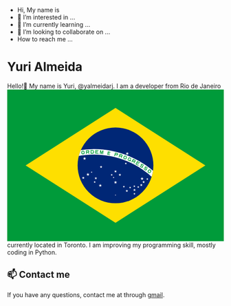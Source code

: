 -  Hi, My name is 
- 👀 I’m interested in ...
- 🌱 I’m currently learning ...
- 💞️ I’m looking to collaborate on ...
-  How to reach me ...


# Yuri Almeida 

Hello!👋 My name is Yuri, @yalmeidarj. I am a developer from Rio de Janeiro<svg xmlns="http://www.w3.org/2000/svg" xmlns:xlink="http://www.w3.org/1999/xlink" viewBox="-2100 -1470 4200 2940"><defs><path id="i" fill-rule="evenodd" d="M-31.5 0h33a30 30 0 0030-30v-10a30 30 0 00-30-30h-33zm13-13h19a19 19 0 0019-19v-6a19 19 0 00-19-19h-19z"/><path id="n" d="M-15.75-22C-15.75-15-9-11.5 1-11.5s14.74-3.25 14.75-7.75c0-14.25-46.75-5.25-46.5-30.25C-30.5-71-6-70 3-70s26 4 25.75 21.25H13.5c0-7.5-7-10.25-15-10.25-7.75 0-13.25 1.25-13.25 8.5-.25 11.75 46.25 4 46.25 28.75C31.5-3.5 13.5 0 0 0c-11.5 0-31.55-4.5-31.5-22z"/><path id="l" d="M-26.25 0h52.5v-12h-40.5v-16h33v-12h-33v-11H25v-12h-51.25z"/><path id="k" d="M-31.5 0h12v-48l14 48h11l14-48V0h12v-70H14L0-22l-14-48h-17.5z"/><path id="d" fill-rule="evenodd" d="M0 0a31.5 35 0 000-70A31.5 35 0 000 0m0-13a18.5 22 0 000-44 18.5 22 0 000 44"/><path id="f" fill-rule="evenodd" d="M-31.5 0h13v-26h28a22 22 0 000-44h-40zm13-39h27a9 9 0 000-18h-27z"/><path id="j" transform="translate(-31.5)" d="M0 0h63v-13H12v-18h40v-12H12v-14h48v-13H0z"/><use id="q" xlink:href="#a" transform="scale(15)"/><use id="s" xlink:href="#a" transform="scale(10.5)"/><use id="r" xlink:href="#a" transform="scale(21)"/><use id="o" xlink:href="#a" transform="scale(31.5)"/><use id="p" xlink:href="#a" transform="scale(26.25)"/><g id="a" fill="#fff"><g id="c"><path id="b" transform="rotate(18 0 -1)" d="M0-1v1h.5"/><use xlink:href="#b" transform="scale(-1 1)"/></g><use xlink:href="#c" transform="rotate(72)"/><use xlink:href="#c" transform="rotate(-72)"/><use xlink:href="#c" transform="rotate(144)"/><use xlink:href="#c" transform="rotate(216)"/></g><g id="m"><clipPath id="e"><path d="M-31.5 0v-70h63V0zM0-47v12h31.5v-12z"/></clipPath><use xlink:href="#d" clip-path="url(#e)"/><path d="M5-35h26.5v10H5z"/><path d="M21.5-35h10V0h-10z"/></g><g id="h"><use xlink:href="#f"/><path d="M28 0c0-10 0-32-15-32H-6c22 0 22 22 22 32"/></g></defs><rect y="-50%" x="-50%" height="100%" fill="#009b3a" width="100%"/><path d="M-1743 0L0 1113 1743 0 0-1113z" fill="#fedf00"/><circle r="735" fill="#002776"/><clipPath id="g"><circle r="735"/></clipPath><path fill="#fff" d="M-2205 1470a1785 1785 0 013570 0h-105a1680 1680 0 10-3360 0z" clip-path="url(#g)"/><g transform="translate(-420 1470)" fill="#009b3a"><use y="-1697.5" xlink:href="#d" transform="rotate(-7)"/><use y="-1697.5" xlink:href="#h" transform="rotate(-4)"/><use y="-1697.5" xlink:href="#i" transform="rotate(-1)"/><use y="-1697.5" xlink:href="#j" transform="rotate(2)"/><use y="-1697.5" xlink:href="#k" transform="rotate(5)"/><use y="-1697.5" xlink:href="#l" transform="rotate(9.75)"/><use y="-1697.5" xlink:href="#f" transform="rotate(14.5)"/><use y="-1697.5" xlink:href="#h" transform="rotate(17.5)"/><use y="-1697.5" xlink:href="#d" transform="rotate(20.5)"/><use y="-1697.5" xlink:href="#m" transform="rotate(23.5)"/><use y="-1697.5" xlink:href="#h" transform="rotate(26.5)"/><use y="-1697.5" xlink:href="#j" transform="rotate(29.5)"/><use y="-1697.5" xlink:href="#n" transform="rotate(32.5)"/><use y="-1697.5" xlink:href="#n" transform="rotate(35.5)"/><use y="-1697.5" xlink:href="#d" transform="rotate(38.5)"/></g><use y="-132" x="-600" xlink:href="#o"/><use y="177" x="-535" xlink:href="#o"/><use y="243" x="-625" xlink:href="#p"/><use y="132" x="-463" xlink:href="#q"/><use y="250" x="-382" xlink:href="#p"/><use y="323" x="-404" xlink:href="#r"/><use y="-228" x="228" xlink:href="#o"/><use y="258" x="515" xlink:href="#o"/><use y="265" x="617" xlink:href="#r"/><use y="323" x="545" xlink:href="#p"/><use y="477" x="368" xlink:href="#p"/><use y="551" x="367" xlink:href="#r"/><use y="419" x="441" xlink:href="#r"/><use y="382" x="500" xlink:href="#p"/><use y="405" x="365" xlink:href="#r"/><use y="30" x="-280" xlink:href="#p"/><use y="-37" x="200" xlink:href="#r"/><use y="330" xlink:href="#o"/><use y="184" x="85" xlink:href="#p"/><use y="118" xlink:href="#p"/><use y="184" x="-74" xlink:href="#r"/><use y="235" x="-37" xlink:href="#q"/><use y="495" x="220" xlink:href="#p"/><use y="430" x="283" xlink:href="#r"/><use y="412" x="162" xlink:href="#r"/><use y="390" x="-295" xlink:href="#o"/><use y="575" xlink:href="#s"/></svg> currently located in Toronto. I am improving my programming skill, mostly coding in Python. 

## 📫 Contact me

If you have any questions, contact me at through [gmail](yameida.rj@gmail.com).



<!---
yalmeidarj/yalmeidarj is a ✨ special ✨ repository because its `README.md` (this file) appears on your GitHub profile.
You can click the Preview link to take a look at your changes.
--->
